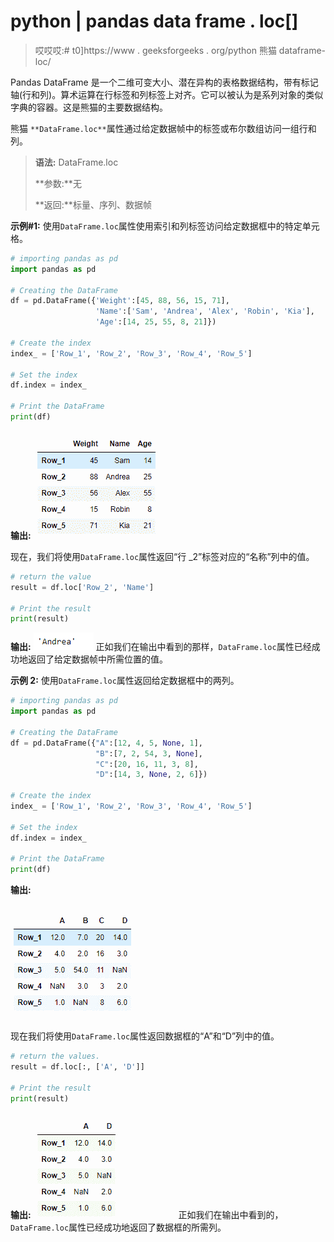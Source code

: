 # python | pandas data frame . loc[]

> 哎哎哎:# t0]https://www . geeksforgeeks . org/python 熊猫 dataframe-loc/

Pandas DataFrame 是一个二维可变大小、潜在异构的表格数据结构，带有标记轴(行和列)。算术运算在行标签和列标签上对齐。它可以被认为是系列对象的类似字典的容器。这是熊猫的主要数据结构。

熊猫 `**DataFrame.loc**`属性通过给定数据帧中的标签或布尔数组访问一组行和列。

> **语法:** DataFrame.loc
> 
> **参数:**无
> 
> **返回:**标量、序列、数据帧

**示例#1:** 使用`DataFrame.loc`属性使用索引和列标签访问给定数据框中的特定单元格。

```py
# importing pandas as pd
import pandas as pd

# Creating the DataFrame
df = pd.DataFrame({'Weight':[45, 88, 56, 15, 71],
                   'Name':['Sam', 'Andrea', 'Alex', 'Robin', 'Kia'],
                   'Age':[14, 25, 55, 8, 21]})

# Create the index
index_ = ['Row_1', 'Row_2', 'Row_3', 'Row_4', 'Row_5']

# Set the index
df.index = index_

# Print the DataFrame
print(df)
```

**输出:**
![](img/64424eb76121875ed8cceabce6670c8d.png)

现在，我们将使用`DataFrame.loc`属性返回“行 _2”标签对应的“名称”列中的值。

```py
# return the value
result = df.loc['Row_2', 'Name']

# Print the result
print(result)
```

**输出:**
![](img/07a1d05c8b4ee6a61ecf7061cbcae77e.png)
正如我们在输出中看到的那样，`DataFrame.loc`属性已经成功地返回了给定数据帧中所需位置的值。

**示例 2:** 使用`DataFrame.loc`属性返回给定数据框中的两列。

```py
# importing pandas as pd
import pandas as pd

# Creating the DataFrame
df = pd.DataFrame({"A":[12, 4, 5, None, 1], 
                   "B":[7, 2, 54, 3, None], 
                   "C":[20, 16, 11, 3, 8], 
                   "D":[14, 3, None, 2, 6]}) 

# Create the index
index_ = ['Row_1', 'Row_2', 'Row_3', 'Row_4', 'Row_5']

# Set the index
df.index = index_

# Print the DataFrame
print(df)
```

**输出:**

![](img/e50745467d928264bfba5bfaec717bdc.png)

现在我们将使用`DataFrame.loc`属性返回数据框的“A”和“D”列中的值。

```py
# return the values.
result = df.loc[:, ['A', 'D']]

# Print the result
print(result)
```

**输出:**
![](img/1aa66e4712ad56d6158f2cb4494c24b9.png)
正如我们在输出中看到的，`DataFrame.loc`属性已经成功地返回了数据框的所需列。